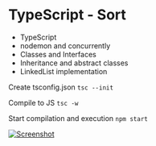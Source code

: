 # TypeScript - Sort

* TypeScript
* nodemon and concurrently
* Classes and Interfaces
* Inheritance and abstract classes
* LinkedList implementation


Create tsconfig.json
`tsc --init`

Compile to JS
`tsc -w`

Start compilation and execution
`npm start`


[![Screenshot](screenshot.png)](https://)